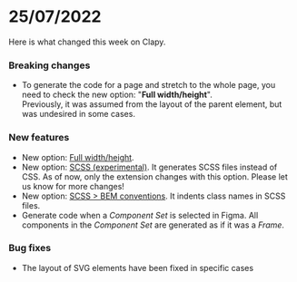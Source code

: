 # 25/07/2022

Here is what changed this week on Clapy.

### Breaking changes

* To generate the code for a page and stretch to the whole page, you need to check the new option: "**Full width/height**".\
  Previously, it was assumed from the layout of the parent element, but was undesired in some cases.

### New features

* New option: [Full width/height](https://docs.clapy.co/clapy/#full-width-height).
* New option: [SCSS (experimental)](https://docs.clapy.co/clapy/#scss-instead-of-css-beta). It generates SCSS files instead of CSS. As of now, only the extension changes with this option. Please let us know for more changes!
* New option: [SCSS > BEM conventions](https://docs.clapy.co/clapy/#scss-instead-of-css-beta). It indents class names in SCSS files.
* Generate code when a _Component Set_ is selected in Figma. All components in the _Component Set_ are generated as if it was a _Frame_.

### Bug fixes

* The layout of SVG elements have been fixed in specific cases

